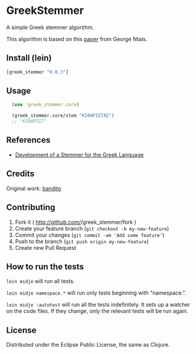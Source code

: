 # GreekStemmer

A simple Greek stemmer algorithm.

This algorithm is based on this [paper](http://people.dsv.su.se/~hercules/papers/Ntais_greek_stemmer_thesis_final.pdf) from George Ntais.

## Install (lein)

```clojure
[greek_stemmer "0.0.3"]
```

## Usage

```clojure
  (use 'greek_stemmer.core)

  (greek_stemmer.core/stem "ΚΙΘΑΡΙΣΤΑΣ")
  ;; "ΚΙΘΑΡΙΣΤ"
```

## References

* [Development of a Stemmer for the Greek Language](http://people.dsv.su.se/~hercules/papers/Ntais_greek_stemmer_thesis_final.pdf)

## Credits

Original work: [bandito](https://github.com/bandito)

## Contributing

1. Fork it ( http://github.com/<my-github-username>/greek_stemmer/fork )
2. Create your feature branch (`git checkout -b my-new-feature`)
3. Commit your changes (`git commit -am 'Add some feature'`)
4. Push to the branch (`git push origin my-new-feature`)
5. Create new Pull Request

## How to run the tests

`lein midje` will run all tests.

`lein midje namespace.*` will run only tests beginning with "namespace.".

`lein midje :autotest` will run all the tests indefinitely. It sets up a
watcher on the code files. If they change, only the relevant tests will be
run again.

## License

Distributed under the Eclipse Public License, the same as Clojure.